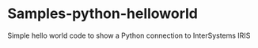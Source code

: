 # Samples-python-helloworld
Simple hello world code to show a Python connection to InterSystems IRIS

